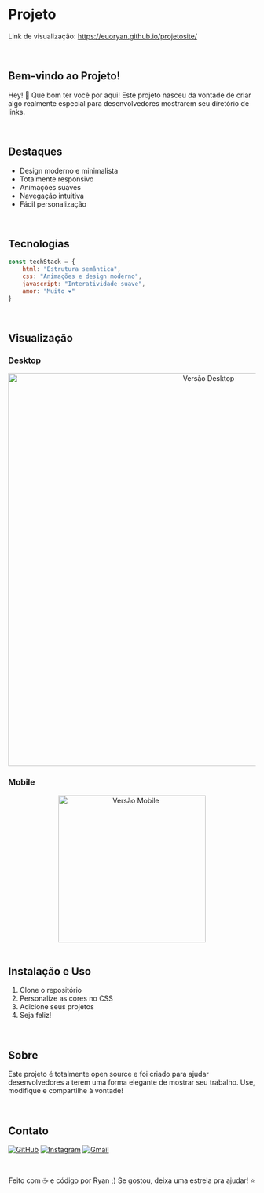 # Projeto

Link de visualização: https://euoryan.github.io/projetosite/

<br/>

## Bem-vindo ao Projeto!
Hey! 👋 Que bom ter você por aqui! Este projeto nasceu da vontade de criar algo realmente especial para desenvolvedores mostrarem seu diretório de links.

<br/>

## Destaques
- Design moderno e minimalista
- Totalmente responsivo
- Animações suaves
- Navegação intuitiva
- Fácil personalização

<br/>

## Tecnologias
```javascript
const techStack = {
    html: "Estrutura semântica",
    css: "Animações e design moderno",
    javascript: "Interatividade suave",
    amor: "Muito ❤️"
}
```

<br/>

## Visualização

### Desktop
<div align="center">
    <img src="./assets/image/desktop.png" alt="Versão Desktop" width="800"/>
</div>

### Mobile
<div align="center">
    <img src="./assets\image\mobile.png" alt="Versão Mobile" width="300"/>
</div>

<br/>

## Instalação e Uso
1. Clone o repositório
2. Personalize as cores no CSS
3. Adicione seus projetos
4. Seja feliz! 

<br/>

## Sobre
Este projeto é totalmente open source e foi criado para ajudar desenvolvedores a terem uma forma elegante de mostrar seu trabalho. Use, modifique e compartilhe à vontade!

<br/>

## Contato
[![GitHub](https://img.shields.io/badge/-euoryan-black?style=flat-square&logo=GitHub&logoColor=white&link=https://github.com/euoryan)](https://github.com/euoryan)
[![Instagram](https://img.shields.io/badge/-euoryan-purple?style=flat-square&logo=instagram&logoColor=white&link=https://instagram.com/euoryan)](https://instagram.com/euoryan)
[![Gmail](https://img.shields.io/badge/-ryanzera.dev@gmail.com-c14438?style=flat-square&logo=Gmail&logoColor=white&link=mailto:ryanzera.dev@gmail.com)](mailto:ryanzera.dev@gmail.com)

<br/>

<div align="center">

Feito com ☕ e código por Ryan ;) Se gostou, deixa uma estrela pra ajudar! ⭐

</div>